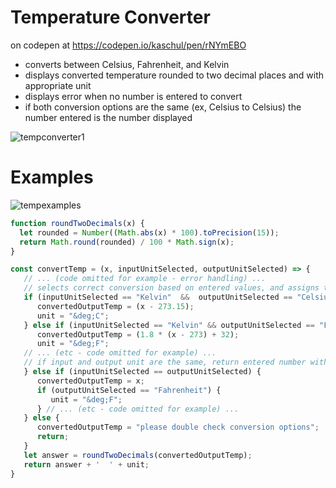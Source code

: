 # Temperature Converter
 
 on codepen at https://codepen.io/kaschul/pen/rNYmEBO

- converts between Celsius, Fahrenheit, and Kelvin
- displays converted temperature rounded to two decimal places and with appropriate unit
- displays error when no number is entered to convert
- if both conversion options are the same (ex, Celsius to Celsius) the number entered is the number displayed

![tempconverter1](https://user-images.githubusercontent.com/47723396/183964499-2a4b10fc-eb01-48ec-b06e-86b1f249a3ea.JPG)

# Examples

![tempexamples](https://user-images.githubusercontent.com/47723396/184039667-921c9a4f-8c67-4e8a-befe-72c9182a62e2.png)

```js
function roundTwoDecimals(x) {
  let rounded = Number((Math.abs(x) * 100).toPrecision(15));
  return Math.round(rounded) / 100 * Math.sign(x);
}

const convertTemp = (x, inputUnitSelected, outputUnitSelected) => {
   // ... (code omitted for example - error handling) ...
   // selects correct conversion based on entered values, and assigns the correct unit to display on result
   if (inputUnitSelected == "Kelvin"  &&  outputUnitSelected == "Celsius") {
      convertedOutputTemp = (x - 273.15);
      unit = "&deg;C";
   } else if (inputUnitSelected == "Kelvin" && outputUnitSelected == "Fahrenheit") {
      convertedOutputTemp = (1.8 * (x - 273) + 32);
      unit = "&deg;F";
   // ... (etc - code omitted for example) ...
   // if input and output unit are the same, return entered number with appropriate unit
   } else if (inputUnitSelected == outputUnitSelected) {
      convertedOutputTemp = x;
      if (outputUnitSelected == "Fahrenheit") {
         unit = "&deg;F";
      } // ... (etc - code omitted for example) ...
   } else {
      convertedOutputTemp = "please double check conversion options";
      return;
   }
   let answer = roundTwoDecimals(convertedOutputTemp);
   return answer + '  ' + unit;
}
```

